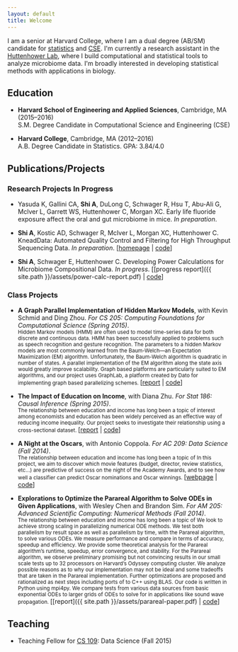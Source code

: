 ```yaml
---
layout: default
title: Welcome
---
```


I am a senior at Harvard College, where I am a dual degree (AB/SM) candidate
for [statistics](http://stat.harvard.edu) and
[CSE](http://www.seas.harvard.edu/programs/graduate/computational-science-and-engineering/master-of-science-in-cse).
I'm currently a research assistant in the [Huttenhower
Lab](http://huttenhower.org/), where I build computational and
statistical tools to analyze microbiome data. I'm broadly interested in
developing statistical methods with applications in biology.

## Education

+ **Harvard School of Engineering and Applied Sciences**, Cambridge, MA
(2015&ndash;2016) <br>
S.M. Degree Candidate in Computational Science and Engineering (CSE)

+ **Harvard College**, Cambridge, MA (2012&ndash;2016) <br>
A.B. Degree Candidate in Statistics. GPA: 3.84/4.0

## Publications/Projects

### Research Projects In Progress

+ Yasuda K, Gallini CA, **Shi A**, DuLong C, Schwager R, Hsu T, Abu-Ali G,
  Mclver L, Garrett WS, Huttenhower C, Morgan XC. Early life fluoride exposure
  affect the oral and gut microbiome in mice. *In preparation*.

+ **Shi A**, Kostic AD, Schwager R, McIver L, Morgan XC, Huttenhower C.
  KneadData: Automated Quality Control and Filtering for High Throughput
  Sequencing Data. *In preparation*.
  [[homepage](http://huttenhower.org/kneaddata) |
  [code](https://bitbucket.org/biobakery/kneaddata)]

+ **Shi A**, Schwager E, Huttenhower C. Developing Power Calculations for
  Microbiome Compositional Data. *In progress*. 
  [[progress report]({{ site.path }}/assets/power-calc-report.pdf) |
  [code](https://bitbucket.org/andys314/power-calculations)]

### Class Projects

+ **A Graph Parallel Implementation of Hidden Markov Models**, with Kevin Schmid
  and Ding Zhou. *For CS 205: Computing Foundations for Computational Science
  (Spring 2015)*.
  <br>
  <small>
  Hidden Markov models (HMM) are often used to model time-series data for both
  discrete and continuous data. HMM has been successfully applied to problems
  such as speech recognition and gesture recognition. The parameters to a hidden
  Markov models are most commonly learned from the Baum-Welch&mdash;an
  Expectation Maximization (EM) algorithm. Unfortunately, the Baum-Welch
  algorithm is quadratic in number of states. A parallel implementation of the
  EM algorithm along the state axis would greatly improve scalability. Graph
  based platforms are particularly suited to EM algorithms, and our project uses
  GraphLab, a platform created by Dato for implementing graph based
  parallelizing schemes. 
  </small>
  [[report](https://github.com/cs205-project-group/hmm/blob/master/paper/report.pdf) | [code](https://github.com/cs205-project-group/hmm)]

+ **The Impact of Education on Income**, with Diana Zhu. *For Stat 186: Causal
  Inference (Spring 2015)*. <br>
  <small>
  The relationship between education and income has long been a topic of
  interest among economists and education has been widely perceived as an
  effective way of reducing income inequality. Our project seeks to investigate
  their relationship using a cross-sectional dataset.
  </small>
  [[report](https://github.com/giraffe-186/education-income/blob/master/writeup_final.pdf)
  | [code](https://github.com/giraffe-186/education-income)]

+ **A Night at the Oscars**, with Antonio Coppola. *For AC 209: Data Science
  (Fall 2014)*. <br>
  <small>
  The relationship between education and income has long been a topic of
  In this project, we aim to discover which movie features (budget, director,
  review statistics, etc...) are predictive of success on the night of the
  Academy Awards, and to see how well a classifier can predict Oscar nominations
  and Oscar winnings.
  </small>
  [[webpage](http://coppola-shi.github.io/OscarNights/) |
  [code](https://github.com/coppola-shi/OscarNights)]

+ **Explorations to Optimize the Parareal Algorithm to Solve ODEs in Given
  Applications**, with Wesley Chen and Brandon Sim. *For AM 205: Advanced
  Scientific Computing: Numerical Methods (Fall 2014)*. <br> 
  <small>
  The relationship between education and income has long been a topic of
  We look to achieve strong scaling in parallelizing numerical ODE methods. We
  test both parallelism by result space as well as parallelism by time, with the
  Parareal algorithm, to solve various ODEs. We measure performance and compare
  in terms of accuracy, speedup and efficiency. We provide some theoretical
  analysis for the Parareal algorithm’s runtime, speedup, error convergence, and
  stability. For the Parareal algorithm, we observe preliminary promising but
  not convincing results in our small scale tests up to 32 processors on
  Harvard’s Odyssey computing cluster. We analyze possible reasons as to why our
  implementation may not be ideal and some tradeoffs that are taken in the
  Parareal implementation. Further optimizations are proposed and rationalized
  as next steps including ports of to C++ using BLAS. Our code is written in
  Python using mpi4py. We compare tests from various data sources from basic
  exponential ODEs to larger grids of ODEs to solve for in applications like
  sound wave propagation. 
  </small>
  [[report]({{ site.path }}/assets/parareal-paper.pdf) |
  [code](https://github.com/am205-project/parareal)]


## Teaching

+ Teaching Fellow for [CS 109](http://cs109.org): Data Science (Fall 2015)
